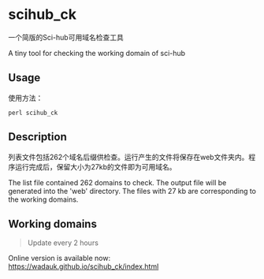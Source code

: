 # scihub_ck

一个简版的Sci-hub可用域名检查工具

A tiny tool for checking the working domain of sci-hub



## Usage

使用方法：

`perl scihub_ck`


## Description

列表文件包括262个域名后缀供检查。运行产生的文件将保存在web文件夹内。程序运行完成后，保留大小为27kb的文件即为可用域名。

The list file contained 262 domains to check. The output file will be generated into the 'web' directory. The files with 27 kb are corresponding to the working domains.


## Working domains

> Update every 2 hours

Online version is available now: https://wadauk.github.io/scihub_ck/index.html
